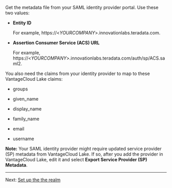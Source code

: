 Get the metadata file from your SAML identity provider portal. Use these two values:

-   **Entity ID**

    For example, https://<*YOURCOMPANY*>.innovationlabs.teradata.com.


-   **Assertion Consumer Service (ACS) URL**

    For example, https://<*YOURCOMPANY*>.innovationlabs.teradata.com/auth/sp/ACS.saml2.


You also need the claims from your identity provider to map to these VantageCloud Lake claims:

-   groups


-   given_name


-   display_name


-   family_name


-   email


-   username


**Note:** Your SAML identity provider might require updated service provider (SP) metadata from VantageCloud Lake. If so, after you add the provider in VantageCloud Lake, edit it and select **Export Service Provider (SP) Metadata**.

---

Next: [Set up the the realm](ruf1680184116601.md)

